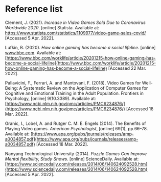 # Reference list

Clement, J. (2021). _Increase in Video Games Sold Due to Coronavirus Worldwide 2020_. \[online] Statista. Available at: [https://www.statista.com/statistics/1109977/video-game-sales-covid/ ](https://www.statista.com/statistics/1109977/video-game-sales-covid/)\[Accessed 5 Apr. 2022].

Lufkin, B. (2020). _How online gaming has become a social lifeline_. \[online] www.bbc.com. Available at: [https://www.bbc.com/worklife/article/20201215-how-online-gaming-has-become-a-social-lifeline](https://www.bbc.com/worklife/article/20201215-how-online-gaming-has-become-a-social-lifeline) \[Accessed 22 Mar. 2022].

Pallavicini, F., Ferrari, A. and Mantovani, F. (2018). Video Games for Well-Being: A Systematic Review on the Application of Computer Games for Cognitive and Emotional Training in the Adult Population. Frontiers in Psychology, \[online] 9(10.3389). Available at: [https://www.ncbi.nlm.nih.gov/pmc/articles/PMC6234876/](https://www.ncbi.nlm.nih.gov/pmc/articles/PMC6234876/) \[Accessed 18 Mar. 2022].

Granic, I., Lobel, A. and Rutger C. M. E. Engels (2014). The Benefits of Playing Video games. _American Psychologist_, \[online] 69(1), pp.66–78. Available at: [https://www.apa.org/pubs/journals/releases/amp-a0034857.pdf](https://www.apa.org/pubs/journals/releases/amp-a0034857.pdf) \[Accessed 18 Mar. 2022].

Nanyang Technological University (2014). _Puzzle Games Can Improve Mental flexibility, Study Shows_. \[online] ScienceDaily. Available at: [https://www.sciencedaily.com/releases/2014/06/140624092528.htm](https://www.sciencedaily.com/releases/2014/06/140624092528.htm) \[Accessed 5 Apr. 2022].
